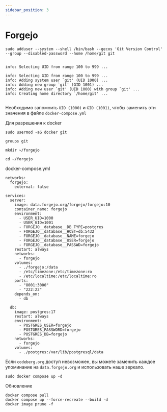 ```yaml
---
sidebar_position: 3
---
```


# Forgejo


```
sudo adduser --system --shell /bin/bash --gecos 'Git Version Control' --group --disabled-password --home /home/git git


info: Selecting UID from range 100 to 999 ...

info: Selecting GID from range 100 to 999 ...
info: Adding system user `git' (UID 1000) ...
info: Adding new group `git' (GID 1001) ...
info: Adding new user `git' (UID 1000) with group `git' ...
info: Creating home directory `/home/git' ...


```

Необходимо запомнить `UID (1000)` и `GID (1001)`, чтобы заменить эти значения в файле `docker-compose.yml`

Для разрешения к docker

`sudo usermod -aG docker git`

`groups git`

`mkdir ~/forgejo`

`cd ~/forgejo`

docker-compose.yml

```
networks:
  forgejo:
    external: false

services:
  server:
    image: data.forgejo.org/forgejo/forgejo:10
    container_name: forgejo
    environment:
      - USER_UID=1000
      - USER_GID=1001
      - FORGEJO__database__DB_TYPE=postgres
      - FORGEJO__database__HOST=db:5432
      - FORGEJO__database__NAME=forgejo
      - FORGEJO__database__USER=forgejo
      - FORGEJO__database__PASSWD=forgejo
    restart: always
    networks:
      - forgejo
    volumes:
      - ./forgejo:/data
      - /etc/timezone:/etc/timezone:ro
      - /etc/localtime:/etc/localtime:ro
    ports:
      - "8001:3000"
      - "222:22"
    depends_on:
      - db

  db:
    image: postgres:17
    restart: always
    environment:
      - POSTGRES_USER=forgejo
      - POSTGRES_PASSWORD=forgejo
      - POSTGRES_DB=forgejo
    networks:
      - forgejo
    volumes:
      - ./postgres:/var/lib/postgresql/data

```

Если `codeberg.org` доступ невозможен, вы можете заменить каждое упоминание на  `data.forgejo.org` и использовать наше зеркало.

`sudo docker compose up -d`

Обновление

```
docker compose pull
docker compose up --force-recreate --build -d
docker image prune -f
```
